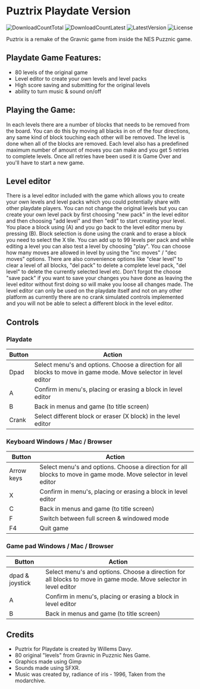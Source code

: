 # Puztrix Playdate Version
![DownloadCountTotal](https://img.shields.io/github/downloads/joyrider3774/puztrix_playdate/total?label=total%20downloads&style=plastic) ![DownloadCountLatest](https://img.shields.io/github/downloads/joyrider3774/puztrix_playdate/latest/total?style=plastic) ![LatestVersion](https://img.shields.io/github/v/tag/joyrider3774/puztrix_playdate?label=Latest%20version&style=plastic) ![License](https://img.shields.io/github/license/joyrider3774/puztrix_playdate?style=plastic)

Puztrix is a remake of the Gravnic game from inside the NES Puzznic game.

## Playdate Game Features:
- 80 levels of the original game
- Level editor to create your own levels and level packs
- High score saving and submitting for the original levels
- ability to turn music & sound on/off

## Playing the Game:
In each levels there are a number of blocks that needs to be removed from the board. You can do this by moving all blacks in on of the four directions, any same kind of block touching each other will be removed.
The level is done when all of the blocks are removed. Each level also has a predefined maximum number of amount of moves you can make and you get 5 retries to complete levels. Once all retries have been used it is Game Over and you'll have to start a new game. 

## Level editor
There is a level editor included with the game which allows you to create your own levels and level packs which you could potentially share with other playdate players.
You can not change the original levels but you can create your own level pack by first choosing "new pack" in the level editor and then choosing "add level" and then "edit" to start creating your level.
You place a block using (A) and you go back to the level editor menu by pressing (B). Block selection is done using the crank and to erase a block you need to select the X tile.
You can add up to 99 levels per pack and while editing a level you can also test a level by choosing "play".
You can choose how many moves are allowed in level by using the "inc moves" / "dec moves" options.
There are also convenience options like "clear level" to clear a level of all blocks, "del pack" to delete a complete level pack, "del level" to delete the currently selected level etc.
Don't forgot the choose "save pack" if you want to save your changes you have done as leaving the level editor without first doing so will make you loose all changes made.
The level editor can only be used on the playdate itself and not on any other platform as currently there are no crank simulated controls implemented and you will not be able
to select a different block in the level editor.

## Controls

### Playdate 
| Button | Action |
| ------ | ------ |
| Dpad | Select menu's and options. Choose a direction for all blocks to move in game mode. Move selector in level editor |
| A | Confirm in menu's, placing or erasing a block in level editor |
| B | Back in menus and game (to title screen) |
| Crank | Select different block or eraser (X block) in the level editor |

### Keyboard Windows / Mac / Browser
| Button | Action |
| ------ | ------ |
| Arrow keys | Select menu's and options. Choose a direction for all blocks to move in game mode. Move selector in level editor |
| X | Confirm in menu's, placing or erasing a block in level editor |
| C | Back in menus and game (to title screen) |
| F	| Switch between full screen & windowed mode |
| F4| Quit game |

### Game pad Windows / Mac / Browser
| Button | Action |
| ------ | ------ |
| dpad & joystick | Select menu's and options. Choose a direction for all blocks to move in game mode. Move selector in level editor |
| A | Confirm in menu's, placing or erasing a block in level editor |
| B |  Back in menus and game (to title screen) |

## Credits
- Puztrix for Playdate is created by Willems Davy.
- 80 original "levels" from Gravnic in Puzznic Nes Game.
- Graphics made using Gimp
- Sounds made using SFXR.
- Music was created by, radiance of iris - 1996, Taken from the modarchive.
